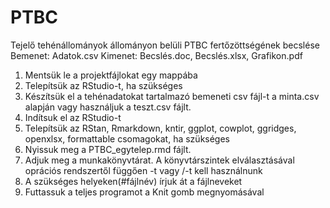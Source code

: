# PTBC
Tejelő tehénállományok állományon belüli PTBC fertőzöttségének becslése
Bemenet: Adatok.csv
Kimenet: Becslés.doc, Becslés.xlsx, Grafikon.pdf

1. Mentsük le a projektfájlokat egy mappába
2. Telepítsük az RStudio-t, ha szükséges
3. Készítsük el a tehénadatokat tartalmazó bemeneti csv fájl-t a minta.csv alapján vagy használjuk a teszt.csv fájlt.
4. Indítsuk el az RStudio-t
5. Telepítsük az RStan,  Rmarkdown, kntir, ggplot, cowplot, ggridges, openxlsx, formattable csomagokat, ha szükséges
6. Nyissuk meg a PTBC_egytelep.rmd fájlt.
7. Adjuk meg a munkakönyvtárat. A könyvtárszintek elválasztásával oprációs rendszertől függően \-t vagy /-t kell használnunk
8. A szükséges helyeken(#fájlnév) írjuk át a fájlneveket
9. Futtassuk a teljes programot a Knit gomb megnyomásával

   
   
